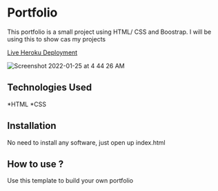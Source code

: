 # Portfolio

This portfolio is a small project using HTML/ CSS and Boostrap. I will be using this to show cas my projects

[Live Heroku Deployment](https://portfolio-huynhly.herokuapp.com/)

![Screenshot 2022-01-25 at 4 44 26 AM](https://user-images.githubusercontent.com/51028127/150880921-bbb018ca-4f6d-49d7-9294-1b1d72a74229.png)


## Technologies Used

*HTML
*CSS

## Installation

No need to install any software, just open up index.html

## How to use ?

Use this template to build your own portfolio
